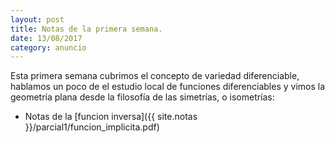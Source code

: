 ```yaml
---
layout: post
title: Notas de la primera semana.
date: 13/08/2017
category: anuncio
---
```


Esta primera semana cubrimos el concepto de variedad diferenciable, hablamos
un poco de el estudio local de funciones diferenciables y vimos la geometría
plana desde la filosofía de las simetrías, o isometrías:

* Notas de la [funcion inversa]({{ site.notas }}/parcial1/funcion_implicita.pdf)